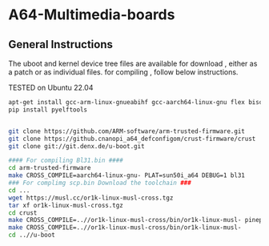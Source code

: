 # A64-Multimedia-boards
## General Instructions
The uboot and kernel device tree files are available for download , either as a patch or as individual files.
for compiling , follow below instructions.

TESTED on Ubuntu 22.04

```sh
apt-get install gcc-arm-linux-gnueabihf gcc-aarch64-linux-gnu flex bison swig python3-dev device-tree-compiler git libncurses-dev python3-setuptools libssl-dev pip2 pip
pip install pyelftools


git clone https://github.com/ARM-software/arm-trusted-firmware.git
git clone https://github.cnanopi_a64_defconfigom/crust-firmware/crust
git clone git://git.denx.de/u-boot.git

#### For compiling Bl31.bin ####
cd arm-trusted-firmware
make CROSS_COMPILE=aarch64-linux-gnu- PLAT=sun50i_a64 DEBUG=1 bl31
### For complimg scp.bin Download the toolchain ###
cd ...
wget https://musl.cc/or1k-linux-musl-cross.tgz
tar xf or1k-linux-musl-cross.tgz
cd crust
make CROSS_COMPILE=..//or1k-linux-musl-cross/bin/or1k-linux-musl- pinephone_defconfig
make CROSS_COMPILE=..//or1k-linux-musl-cross/bin/or1k-linux-musl-
cd ..//u-boot
